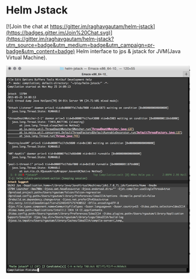 # Helm Jstack

[![Join the chat at https://gitter.im/raghavgautam/helm-jstack](https://badges.gitter.im/Join%20Chat.svg)](https://gitter.im/raghavgautam/helm-jstack?utm_source=badge&utm_medium=badge&utm_campaign=pr-badge&utm_content=badge)
Helm interface to jps & jstack for JVM(Java Virtual Machine).

![helm-jstack-screenshot](helm-jstack-screenshot.png)
